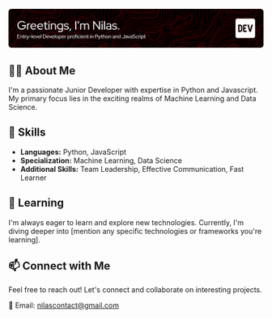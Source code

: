 ![Header](github-header-image.png)

## 👨‍💻 About Me
I'm a passionate Junior Developer with expertise in Python and Javascript. My primary focus lies in the exciting realms of Machine Learning and Data Science.

## 🚀 Skills
- **Languages:** Python, JavaScript
- **Specialization:** Machine Learning, Data Science
- **Additional Skills:** Team Leadership, Effective Communication, Fast Learner

## 🌱 Learning
I'm always eager to learn and explore new technologies. Currently, I'm diving deeper into [mention any specific technologies or frameworks you're learning].

## 📫 Connect with Me
Feel free to reach out! Let's connect and collaborate on interesting projects.

📧 Email: [nilascontact@gmail.com](mailto:nilascontact@gmail.com)

